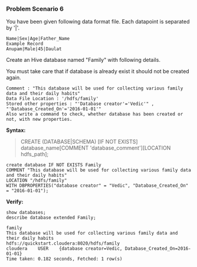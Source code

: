 ### Problem Scenario 6
You have been given following data format file. Each datapoint is separated by '|'.
```
Name|Sex|Age|Father_Name
Example Record
Anupam|Male|45|Daulat
```
Create an Hive database named "Family" with following details. 

You must take care that if database is already exist it should not be created again.
```
Comment : "This database will be used for collecting various family data and their daily habits"
Data File Location : '/hdfs/family'
Stored other properties : "'Database creator'='Vedic'" , "'Database_Created_On'='2016-01-01'"
Also write a command to check, whether database has been created or not, with new properties.
```
**Syntax:**

>CREATE (DATABASE|SCHEMA) [IF NOT EXISTS] database_name[COMMENT 'database_comment'][LOCATION hdfs_path];

```
create database IF NOT EXISTS Family 
COMMENT "This database will be used for collecting various family data and their daily habits"
LOCATION "/hdfs/family"
WITH DBPROPERTIES("database creator" = "Vedic", "Database_Created_On" = "2016-01-01");
```

**Verify:**
```
show databases;
describe database extended Family;

family	
This database will be used for collecting various family data and their daily habits	
hdfs://quickstart.cloudera:8020/hdfs/family	
cloudera	USER	{database creator=Vedic, Database_Created_On=2016-01-01}
Time taken: 0.182 seconds, Fetched: 1 row(s)
```

